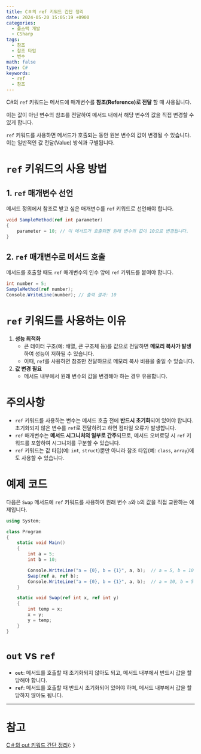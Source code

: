 ```yaml
---
title: C＃의 ref 키워드 간단 정리
date: 2024-05-20 15:05:19 +0900
categories:
  - 풀스택 개발
  - CSharp
tags:
  - 참조
  - 참조 타입
  - 변수
math: false
type: C#
keywords:
  - ref
  - 참조
---
```


C#의 `ref` 키워드는 <span class="font_highlight">메서드에 매개변수를 **참조(Reference)로 전달** 할 때 사용</span>됩니다.

이는 값이 아닌 변수의 참조를 전달하여 메서드 내에서 해당 변수의 값을 직접 변경할 수 있게 합니다.

`ref` 키워드를 사용하면 <span class="font_highlight">메서드가 호출되는 동안 원본 변수의 값이 변경될 수 있습니다</span>. 이는 일반적인 값 전달(Value) 방식과 구별됩니다.

# `ref` 키워드의 사용 방법

## 1. `ref` 매개변수 선언

메서드 정의에서 참조로 받고 싶은 매개변수를 `ref` 키워드로 선언해야 합니다.

```csharp
void SampleMethod(ref int parameter)
{
    parameter = 10; // 이 메서드가 호출되면 원래 변수의 값이 10으로 변경됩니다.
}
```

## 2. `ref` 매개변수로 메서드 호출

메서드를 호출할 때도 `ref` 매개변수의 인수 앞에 `ref` 키워드를 붙여야 합니다.

```csharp
int number = 5;
SampleMethod(ref number);
Console.WriteLine(number); // 출력 결과: 10
```

# `ref` 키워드를 사용하는 이유

1. **성능 최적화**
	- 큰 데이터 구조(예: 배열, 큰 구조체 등)를 값으로 전달하면 **메모리 복사가 발생**하여 성능이 저하될 수 있습니다.
	- 이때, `ref`를 사용하면 참조만 전달하므로 메모리 복사 비용을 줄일 수 있습니다.
2. **값 변경 필요**
	- 메서드 내부에서 원래 변수의 값을 변경해야 하는 경우 유용합니다.

# 주의사항

- `ref` 키워드를 사용하는 변수는 메서드 호출 전에 **반드시 초기화**되어 있어야 합니다. 초기화되지 않은 변수를 `ref`로 전달하려고 하면 컴파일 오류가 발생합니다.
- `ref` 매개변수는 **메서드 시그니처의 일부로 간주**되므로, 메서드 오버로딩 시 `ref` 키워드를 포함하여 시그니처를 구분할 수 있습니다.
- `ref` 키워드는 값 타입(예: `int`, `struct`)뿐만 아니라 참조 타입(예: `class`, `array`)에도 사용할 수 있습니다.

# 예제 코드

다음은 `Swap` 메서드에 `ref` 키워드를 사용하여 원래 변수 `a`와 `b`의 값을 직접 교환하는 예제입니다.

```csharp
using System;

class Program
{
    static void Main()
    {
        int a = 5;
        int b = 10;

        Console.WriteLine("a = {0}, b = {1}", a, b);  // a = 5, b = 10
        Swap(ref a, ref b);
        Console.WriteLine("a = {0}, b = {1}", a, b);  // a = 10, b = 5
    }

    static void Swap(ref int x, ref int y)
    {
        int temp = x;
        x = y;
        y = temp;
    }
}
```

# `out` vs `ref`

- **`out`**: 메서드를 호출할 때 초기화되지 않아도 되고, 메서드 내부에서 반드시 값을 할당해야 합니다.
- **`ref`**: 메서드를 호출할 때 반드시 초기화되어 있어야 하며, 메서드 내부에서 값을 할당하지 않아도 됩니다.

---

# 참고

[C＃의 out 키워드 간단 정리](/posts/c-%EC%9D%98-out-%ED%82%A4%EC%9B%8C%EB%93%9C-%EA%B0%84%EB%8B%A8-%EC%A0%95%EB%A6%AC/){: }

<!-- TODO: 참조 타입과 값 타입 링크 -->